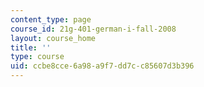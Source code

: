 ```yaml
---
content_type: page
course_id: 21g-401-german-i-fall-2008
layout: course_home
title: ''
type: course
uid: ccbe8cce-6a98-a9f7-dd7c-c85607d3b396
---
```

